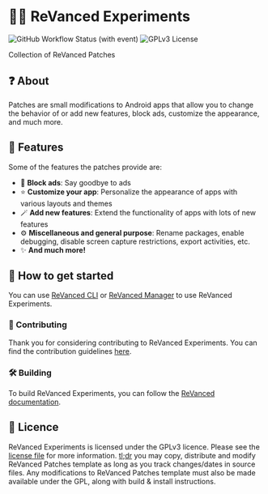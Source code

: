# 👋🧩 ReVanced Experiments

![GitHub Workflow Status (with event)](https://img.shields.io/github/actions/workflow/status/Aunali321/RevancedExperiments/release.yml)
![GPLv3 License](https://img.shields.io/badge/License-GPL%20v3-yellow.svg)

Collection of ReVanced Patches

## ❓ About

Patches are small modifications to Android apps that allow you to change the behavior of or add new features,
block ads, customize the appearance, and much more.

## 💪 Features

Some of the features the patches provide are:

* 🚫 **Block ads**: Say goodbye to ads
* ⭐ **Customize your app**: Personalize the appearance of apps with various layouts and themes
* 🪄 **Add new features**: Extend the functionality of apps with lots of new features
* ⚙️ **Miscellaneous and general purpose**: Rename packages, enable debugging, disable screen capture restrictions,
  export activities, etc.
* ✨ **And much more!**

## 🚀 How to get started

You can use [ReVanced CLI](https://github.com/ReVanced/revanced-cli) or [ReVanced Manager](https://github.com/ReVanced/revanced-manager) to use ReVanced Experiments.


### 📙 Contributing

Thank you for considering contributing to ReVanced Experiments.
You can find the contribution guidelines [here](CONTRIBUTING.md).

### 🛠️ Building

To build ReVanced Experiments,
you can follow the [ReVanced documentation](https://github.com/ReVanced/revanced-documentation).

## 📜 Licence

ReVanced Experiments is licensed under the GPLv3 licence.
Please see the [license file](LICENSE) for more information.
[tl;dr](https://www.tldrlegal.com/license/gnu-general-public-license-v3-gpl-3) you may copy, distribute
and modify ReVanced Patches template as long as you track changes/dates in source files.
Any modifications to ReVanced Patches template must also be made available under the GPL,
along with build & install instructions.
